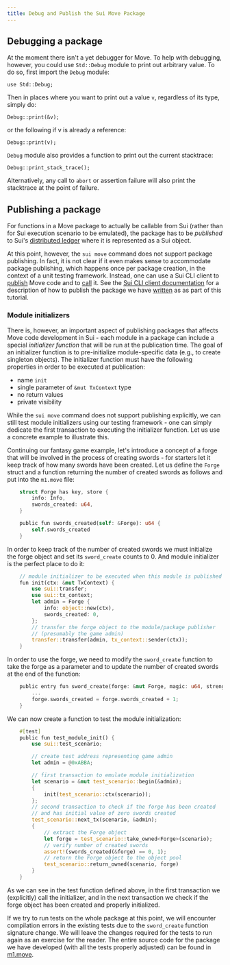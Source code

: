 ```yaml
---
title: Debug and Publish the Sui Move Package
---
```


## Debugging a package
At the moment there isn't a yet debugger for Move. To help with debugging, however, you could use `Std::Debug` module to print out arbitrary value. To do so, first import the `Debug` module:
```
use Std::Debug;
```
Then in places where you want to print out a value `v`, regardless of its type, simply do:
```
Debug::print(&v);
```
or the following if v is already a reference:
```
Debug::print(v);
```
`Debug` module also provides a function to print out the current stacktrace:
```
Debug::print_stack_trace();
```
Alternatively, any call to `abort` or assertion failure will also print the stacktrace at the point of failure.

## Publishing a package

For functions in a Move package to actually be callable from Sui
(rather than for Sui execution scenario to be emulated), the package
has to be _published_ to Sui's [distributed ledger](../../learn/how-sui-works.md)
where it is represented as a Sui object.

At this point, however, the
`sui move` command does not support package publishing. In fact, it is
not clear if it even makes sense to accommodate package publishing,
which happens once per package creation, in the context of a unit
testing framework. Instead, one can use a Sui CLI client to
[publish](../cli-client.md#publish-packages) Move code and to
[call](../cli-client.md#calling-move-code) it. See the
[Sui CLI client documentation](../cli-client.md) for a description of how
to publish the package we have [written](write-package.md) as as
part of this tutorial.

### Module initializers

There is, however, an important aspect of publishing packages that
affects Move code development in Sui - each module in a package can
include a special _initializer function_ that will be run at the
publication time. The goal of an initializer function is to
pre-initialize module-specific data (e.g., to create singleton
objects). The initializer function must have the following properties
in order to be executed at publication:

- name `init`
- single parameter of `&mut TxContext` type
- no return values
- private visibility

While the `sui move` command does not support publishing explicitly,
we can still test module initializers using our testing framework -
one can simply dedicate the first transaction to executing the
initializer function. Let us use a concrete example to illustrate
this.

Continuing our fantasy game example, let's introduce a
concept of a forge that will be involved in the process of creating
swords - for starters let it keep track of how many swords have been
created. Let us define the `Forge` struct and a function returning the
number of created swords as follows and put into the `m1.move` file:

``` rust
    struct Forge has key, store {
        info: Info,
        swords_created: u64,
    }

    public fun swords_created(self: &Forge): u64 {
        self.swords_created
    }
```

In order to keep track of the number of created swords we must
initialize the forge object and set its `sword_create` counts to 0.
And module initializer is the perfect place to do it:

``` rust
    // module initializer to be executed when this module is published
    fun init(ctx: &mut TxContext) {
        use sui::transfer;
        use sui::tx_context;
        let admin = Forge {
            info: object::new(ctx),
            swords_created: 0,
        };
        // transfer the forge object to the module/package publisher
        // (presumably the game admin)
        transfer::transfer(admin, tx_context::sender(ctx));
    }
```

In order to use the forge, we need to modify the `sword_create`
function to take the forge as a parameter and to update the number of
created swords at the end of the function:

``` rust
    public entry fun sword_create(forge: &mut Forge, magic: u64, strength: u64, recipient: address, ctx: &mut TxContext) {
        ...
        forge.swords_created = forge.swords_created + 1;
    }
```

We can now create a function to test the module initialization:

``` rust
    #[test]
    public fun test_module_init() {
        use sui::test_scenario;

        // create test address representing game admin
        let admin = @0xABBA;

        // first transaction to emulate module initialization
        let scenario = &mut test_scenario::begin(&admin);
        {
            init(test_scenario::ctx(scenario));
        };
        // second transaction to check if the forge has been created
        // and has initial value of zero swords created
        test_scenario::next_tx(scenario, &admin);
        {
            // extract the Forge object
            let forge = test_scenario::take_owned<Forge>(scenario);
            // verify number of created swords
            assert!(swords_created(&forge) == 0, 1);
            // return the Forge object to the object pool
            test_scenario::return_owned(scenario, forge)
        }
    }

```

As we can see in the test function defined above, in the first
transaction we (explicitly) call the initializer, and in the next
transaction we check if the forge object has been created and properly
initialized.

If we try to run tests on the whole package at this point, we will
encounter compilation errors in the existing tests due to the
`sword_create` function signature change. We will leave the changes
required for the tests to run again as an exercise for the reader. The
entire source code for the package we have developed (with all the
tests properly adjusted) can be found in
[m1.move](https://github.com/MystenLabs/sui/tree/main/sui_programmability/examples/move_tutorial/sources/m1.move).
